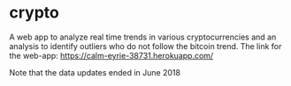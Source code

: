# crypto
A web app to analyze real time trends in various cryptocurrencies and an analysis to identify outliers who do not follow the bitcoin trend.
The link for the web-app: https://calm-eyrie-38731.herokuapp.com/ 

Note that the data updates ended in June 2018

